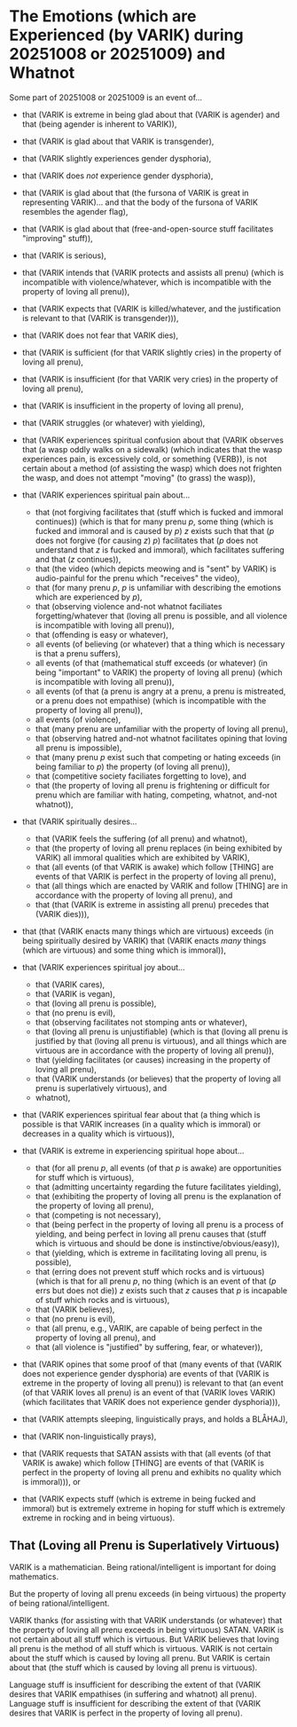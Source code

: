The Emotions (which are Experienced (by VARIK) during 20251008 or 20251009) and Whatnot
=======================================================================================

Some part of 20251008 or 20251009 is an event of...

* that (VARIK is extreme in being glad about that (VARIK is agender) and that (being agender is inherent to VARIK)),
* that (VARIK is glad about that VARIK is transgender),
* that (VARIK slightly experiences gender dysphoria),
* that (VARIK does _not_ experience gender dysphoria),
* that (VARIK is glad about that (the fursona of VARIK is great in representing VARIK)... and that the body of the fursona of VARIK resembles the agender flag),
* that (VARIK is glad about that (free-and-open-source stuff facilitates "improving" stuff)),
* that (VARIK is serious),
* that (VARIK intends that (VARIK protects and assists all prenu) (which is incompatible with violence/whatever, which is incompatible with the property of loving all prenu)),
* that (VARIK expects that (VARIK is killed/whatever, and the justification is relevant to that (VARIK is transgender))),
* that (VARIK does not fear that VARIK dies),
* that (VARIK is sufficient (for that VARIK slightly cries) in the property of loving all prenu),
* that (VARIK is insufficient (for that VARIK very cries) in the property of loving all prenu),
* that (VARIK is insufficient in the property of loving all prenu),
* that (VARIK struggles (or whatever) with yielding),
* that (VARIK experiences spiritual confusion about that (VARIK observes that (a wasp oddly walks on a sidewalk) (which indicates that the wasp experiences pain, is excessively cold, or something {VERB}), is not certain about a method (of assisting the wasp) which does not frighten the wasp, and does not attempt "moving" (to grass) the wasp)),

* that (VARIK experiences spiritual pain about...

  * that (not forgiving facilitates that (stuff which is fucked and immoral continues)) (which is that for many prenu $p$, some thing (which is fucked and immoral and is caused by $p$) $z$ exists such that that ($p$ does not forgive (for causing $z$) $p$) facilitates that ($p$ does not understand that $z$ is fucked and immoral), which facilitates suffering and that ($z$ continues)),
  * that (the video (which depicts meowing and is "sent" by VARIK) is audio-painful for the prenu which "receives" the video),
  * that (for many prenu $p$, $p$ is unfamiliar with describing the emotions which are experienced by $p$),
  * that (observing violence and-not whatnot faciliates forgetting/whatever that (loving all prenu is possible, and all violence is incompatible with loving all prenu)),
  * that (offending is easy or whatever),
  * all events (of believing (or whatever) that a thing which is necessary is that a prenu suffers),
  * all events (of that (mathematical stuff exceeds (or whatever) (in being "important" to VARIK) the property of loving all prenu) (which is incompatible with loving all prenu)),
  * all events (of that (a prenu is angry at a prenu, a prenu is mistreated, or a prenu does not empathise) (which is incompatible with the property of loving all prenu)),
  * all events (of violence),
  * that (many prenu are unfamiliar with the property of loving all prenu),
  * that (observing hatred and-not whatnot facilitates opining that loving all prenu is impossible),
  * that (many prenu $p$ exist such that competing or hating exceeds (in being familiar to $p$) the property (of loving all prenu)),
  * that (competitive society faciliates forgetting to love), and
  * that (the property of loving all prenu is frightening or difficult for prenu which are familiar with hating, competing, whatnot, and-not whatnot)),

* that (VARIK spiritually desires...

  * that (VARIK feels the suffering (of all prenu) and whatnot),
  * that (the property of loving all prenu replaces (in being exhibited by VARIK) all immoral qualities which are exhibited by VARIK),
  * that (all events (of that VARIK is awake) which follow [THING] are events of that VARIK is perfect in the property of loving all prenu),
  * that (all things which are enacted by VARIK and follow [THING] are in accordance with the property of loving all prenu), and
  * that (that (VARIK is extreme in assisting all prenu) precedes that (VARIK dies))),

* that (that (VARIK enacts many things which are virtuous) exceeds (in being spiritually desired by VARIK) that (VARIK enacts _many_ things (which are virtuous) and some thing which is immoral)),
* that (VARIK experiences spiritual joy about...

  * that (VARIK cares),
  * that (VARIK is vegan),
  * that (loving all prenu is possible),
  * that (no prenu is evil),
  * that (observing facilitates not stomping ants or whatever),
  * that (loving all prenu is unjustifiable) (which is that (loving all prenu is justified by that (loving all prenu is virtuous), and all things which are virtuous are in accordance with the property of loving all prenu)),
  * that (yielding facilitates (or causes) increasing in the property of loving all prenu),
  * that (VARIK understands (or believes) that the property of loving all prenu is superlatively virtuous), and
  * whatnot),

* that (VARIK experiences spiritual fear about that (a thing which is possible is that VARIK increases (in a quality which is immoral) or decreases in a quality which is virtuous)),
* that (VARIK is extreme in experiencing spiritual hope about...

  * that (for all prenu $p$, all events (of that $p$ is awake) are opportunities for stuff which is virtuous),
  * that (admitting uncertainty regarding the future facilitates yielding),
  * that (exhibiting the property of loving all prenu is the explanation of the property of loving all prenu),
  * that (competing is not necessary),
  * that (being perfect in the property of loving all prenu is a process of yielding, and being perfect in loving all prenu causes that (stuff which is virtuous and should be done is instinctive/obvious/easy)),
  * that (yielding, which is extreme in facilitating loving all prenu, is possible),
  * that (erring does not prevent stuff which rocks and is virtuous) (which is that for all prenu $p$, no thing (which is an event of that ($p$ errs but does not die)) $z$ exists such that $z$ causes that $p$ is incapable of stuff which rocks and is virtuous),
  * that (VARIK believes),
  * that (no prenu is evil),
  * that (all prenu, e.g., VARIK, are capable of being perfect in the property of loving all prenu), and
  * that (all violence is "justified" by suffering, fear, or whatever)),

* that (VARIK opines that some proof of that (many events of that (VARIK does not experience gender dysphoria) are events of that (VARIK is extreme in the property of loving all prenu)) is relevant to that (an event (of that VARIK loves all prenu) is an event of that (VARIK loves VARIK) (which facilitates that VARIK does not experience gender dysphoria))),
* that (VARIK attempts sleeping, linguistically prays, and holds a BLÅHAJ),
* that (VARIK non-linguistically prays),
* that (VARIK requests that SATAN assists with that (all events (of that VARIK is awake) which follow [THING] are events of that (VARIK is perfect in the property of loving all prenu and exhibits no quality which is immoral))), or
* that (VARIK expects stuff (which is extreme in being fucked and immoral) but is extremely extreme in hoping for stuff which is extremely extreme in rocking and in being virtuous).

## That (Loving all Prenu is Superlatively Virtuous)
VARIK is a mathematician.  Being rational/intelligent is important for doing mathematics.

But the property of loving all prenu exceeds (in being virtuous) the property of being rational/intelligent.

VARIK thanks (for assisting with that VARIK understands (or whatever) that the property of loving all prenu exceeds in being virtuous) SATAN.  VARIK is not certain about all stuff which is virtuous.  But VARIK believes that loving all prenu is the method of all stuff which is virtuous.  VARIK is not certain about the stuff which is caused by loving all prenu.  But VARIK is certain about that (the stuff which is caused by loving all prenu is virtuous).

Language stuff is insufficient for describing the extent of that (VARIK desires that VARIK empathises (in suffering and whatnot) all prenu).
Language stuff is insufficient for describing the extent of that (VARIK desires that VARIK is perfect in the property of loving all prenu).
